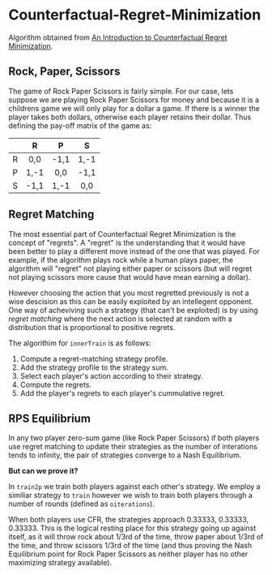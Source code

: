 # Counterfactual-Regret-Minimization

Algorithm obtained from [An Introduction to Counterfactual Regret Minimization](http://modelai.gettysburg.edu/2013/cfr/cfr.pdf).

## Rock, Paper, Scissors

The game of Rock Paper Scissors is fairly simple. For our case, lets suppose we are playing Rock Paper Scissors for money and because it is a childrens game we will only play for a dollar a game. If there is a winner the player takes both dollars, otherwise each player retains their dollar. Thus defining the pay-off matrix of the game as:

|   |   R  |   P  |   S  |
|---|:----:|:----:|:----:|
| R |  0,0 | -1,1 | 1,-1 |
| P | 1,-1 |  0,0 | -1,1 |
| S | -1,1 | 1,-1 |  0,0 |

## Regret Matching

The most essential part of Counterfactual Regret Minimization is the concept of "regrets". A "regret" is the understanding that it would have been better to play a different move instead of the one that was played. For example, if the algorithm plays rock while a human plays paper, the algorithm will "regret" not playing either paper or scissors (but will regret not playing scissors more cause that would have mean earning a dollar).

However choosing the action that you most regretted previously is not a wise descision as this can be easily exploited by an intellegent opponent. One way of acheviving such a strategy (that can't be exploited) is by using *regret matching* where the next action is selected at random with a distribution that is proportional to positive regrets.

The algorithim for `innerTrain` is as follows:

1.   Compute a regret-matching strategy profile.
2.   Add the strategy profile to the strategy sum.
3.   Select each player's action according to their strategy.
4.   Compute the regrets.
5.   Add the player's regrets to each player's cummulative regret.

## RPS Equilibrium

In any two player zero-sum game (like Rock Paper Scissors) if both players use regret matching to update their strategies as the number of interations tends to infinity, the pair of strategies converge to a Nash Equilibrium.

**But can we prove it?**

In `train2p` we train both players against each other's strategy. We employ a similiar strategy to `train` however we wish to train both players through a number of rounds (defined as `oiterations`).

When both players use CFR, the strategies approach 0.33333, 0.33333, 0.33333. This is the logical resting place for this strategy going up against itself, as it will throw rock about 1/3rd of the time, throw paper about 1/3rd of the time, and throw scissors 1/3rd of the time (and thus proving the Nash Equilibrium point for Rock Paper Scissors as neither player has no other maximizing strategy available).